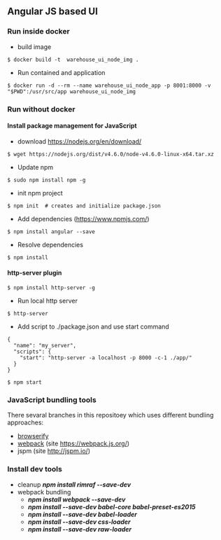 ## Angular JS  based UI 

### Run inside docker
* build image
```
$ docker build -t  warehouse_ui_node_img . 
```
* Run contained and application
```
$ docker run -d --rm --name warehouse_ui_node_app -p 8001:8000 -v "$PWD":/usr/src/app warehouse_ui_node_img
```

### Run without docker

#### Install package management for JavaScript
* download https://nodejs.org/en/download/
```
$ wget https://nodejs.org/dist/v4.6.0/node-v4.6.0-linux-x64.tar.xz
```
* Update npm
```
$ sudo npm install npm -g
```
* init npm project
```
$ npm init  # creates and initialize package.json
```
* Add dependencies (https://www.npmjs.com/)
```
$ npm install angular --save
```
* Resolve dependencies
```
$ npm install
```

#### http-server plugin
```
$ npm install http-server -g
```
* Run local http server 
```
$ http-server
```
* Add script to ./package.json and use start command
```
{
  "name": "my_server",
  "scripts": {
    "start": "http-server -a localhost -p 8000 -c-1 ./app/"
  }
}

$ npm start
```
### JavaScript bundling tools
There sevaral branches in this repositoey which uses different bundling approaches:
* [browserify](https://github.com/semaks/docker_microservices/tree/browserify_require_bundle/warehouse_ui_js)
* [webpack](https://github.com/semaks/docker_microservices/tree/webpack_es6_import/warehouse_ui_js) (site https://webpack.js.org/)
* jspm (site http://jspm.io/)

### Install dev tools
* cleanup ***npm install rimraf --save-dev***
* webpack bundling 
    * ***npm install webpack --save-dev***
    * ***npm install --save-dev babel-core babel-preset-es2015***
    * ***npm install --save-dev babel-loader*** 
    * ***npm install --save-dev css-loader***
    * ***npm install --save-dev raw-loader***
